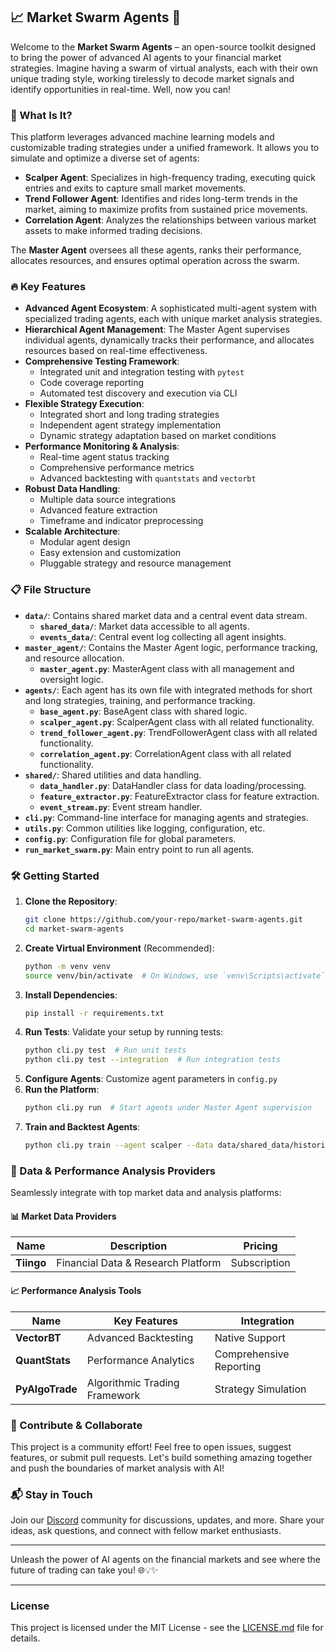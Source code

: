 ## 📈 Market Swarm Agents 🚀

Welcome to the **Market Swarm Agents** – an open-source toolkit designed to bring the power of advanced AI agents to your financial market strategies. Imagine having a swarm of virtual analysts, each with their own unique trading style, working tirelessly to decode market signals and identify opportunities in real-time. Well, now you can!



### 🧠 What Is It?
This platform leverages advanced machine learning models and customizable trading strategies under a unified framework. It allows you to simulate and optimize a diverse set of agents:

- **Scalper Agent**: Specializes in high-frequency trading, executing quick entries and exits to capture small market movements.
- **Trend Follower Agent**: Identifies and rides long-term trends in the market, aiming to maximize profits from sustained price movements.
- **Correlation Agent**: Analyzes the relationships between various market assets to make informed trading decisions.

The **Master Agent** oversees all these agents, ranks their performance, allocates resources, and ensures optimal operation across the swarm.

### 🔥 Key Features
- **Advanced Agent Ecosystem**: A sophisticated multi-agent system with specialized trading agents, each with unique market analysis strategies.
- **Hierarchical Agent Management**: The Master Agent supervises individual agents, dynamically tracks their performance, and allocates resources based on real-time effectiveness.
- **Comprehensive Testing Framework**: 
  - Integrated unit and integration testing with `pytest`
  - Code coverage reporting
  - Automated test discovery and execution via CLI
- **Flexible Strategy Execution**: 
  - Integrated short and long trading strategies
  - Independent agent strategy implementation
  - Dynamic strategy adaptation based on market conditions
- **Performance Monitoring & Analysis**:
  - Real-time agent status tracking
  - Comprehensive performance metrics
  - Advanced backtesting with `quantstats` and `vectorbt`
- **Robust Data Handling**:
  - Multiple data source integrations
  - Advanced feature extraction
  - Timeframe and indicator preprocessing
- **Scalable Architecture**:
  - Modular agent design
  - Easy extension and customization
  - Pluggable strategy and resource management

### 📋 File Structure
- **`data/`**: Contains shared market data and a central event data stream.
  - **`shared_data/`**: Market data accessible to all agents.
  - **`events_data/`**: Central event log collecting all agent insights.
- **`master_agent/`**: Contains the Master Agent logic, performance tracking, and resource allocation.
  - **`master_agent.py`**: MasterAgent class with all management and oversight logic.
- **`agents/`**: Each agent has its own file with integrated methods for short and long strategies, training, and performance tracking.
  - **`base_agent.py`**: BaseAgent class with shared logic.
  - **`scalper_agent.py`**: ScalperAgent class with all related functionality.
  - **`trend_follower_agent.py`**: TrendFollowerAgent class with all related functionality.
  - **`correlation_agent.py`**: CorrelationAgent class with all related functionality.
- **`shared/`**: Shared utilities and data handling.
  - **`data_handler.py`**: DataHandler class for data loading/processing.
  - **`feature_extractor.py`**: FeatureExtractor class for feature extraction.
  - **`event_stream.py`**: Event stream handler.
- **`cli.py`**: Command-line interface for managing agents and strategies.
- **`utils.py`**: Common utilities like logging, configuration, etc.
- **`config.py`**: Configuration file for global parameters.
- **`run_market_swarm.py`**: Main entry point to run all agents.

### 🛠️ Getting Started
1. **Clone the Repository**: 
   ```bash
   git clone https://github.com/your-repo/market-swarm-agents.git
   cd market-swarm-agents
   ```
2. **Create Virtual Environment** (Recommended):
   ```bash
   python -m venv venv
   source venv/bin/activate  # On Windows, use `venv\Scripts\activate`
   ```
3. **Install Dependencies**: 
   ```bash
   pip install -r requirements.txt
   ```
4. **Run Tests**: Validate your setup by running tests:
   ```bash
   python cli.py test  # Run unit tests
   python cli.py test --integration  # Run integration tests
   ```
5. **Configure Agents**: Customize agent parameters in `config.py`
6. **Run the Platform**: 
   ```bash
   python cli.py run  # Start agents under Master Agent supervision
   ```
7. **Train and Backtest Agents**: 
   ```bash
   python cli.py train --agent scalper --data data/shared_data/historical_data.csv
   ```

### 📡 Data & Performance Analysis Providers
Seamlessly integrate with top market data and analysis platforms:

#### 📊 Market Data Providers
| Name | Description | Pricing |
|------|-------------|---------|
| **Tiingo** | Financial Data & Research Platform | Subscription |

#### 📈 Performance Analysis Tools
| Name | Key Features | Integration |
|------|--------------|-------------|
| **VectorBT** | Advanced Backtesting | Native Support |
| **QuantStats** | Performance Analytics | Comprehensive Reporting |
| **PyAlgoTrade** | Algorithmic Trading Framework | Strategy Simulation |


### 🤝 Contribute & Collaborate
This project is a community effort! Feel free to open issues, suggest features, or submit pull requests. Let's build something amazing together and push the boundaries of market analysis with AI!

### 📬 Stay in Touch
Join our [Discord](https://discord.gg/d2WNmkPaGY) community for discussions, updates, and more. Share your ideas, ask questions, and connect with fellow market enthusiasts.

---

Unleash the power of AI agents on the financial markets and see where the future of trading can take you! 🌐💡✨

---

### License
This project is licensed under the MIT License - see the [LICENSE.md](LICENSE.md) file for details.


